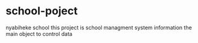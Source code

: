 # school-poject
nyabiheke school
this project is school managment system information the main object to control data
